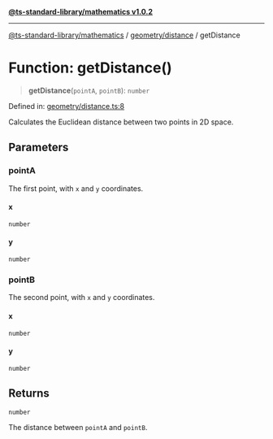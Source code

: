 [**@ts-standard-library/mathematics v1.0.2**](../../../README.md)

***

[@ts-standard-library/mathematics](../../../README.md) / [geometry/distance](../README.md) / getDistance

# Function: getDistance()

> **getDistance**(`pointA`, `pointB`): `number`

Defined in: [geometry/distance.ts:8](https://github.com/gabaudette/ts-stdlib/blob/4a412e6fb273dc9fcab54b84c05921f52dac4b3f/packages/mathematics/src/geometry/distance.ts#L8)

Calculates the Euclidean distance between two points in 2D space.

## Parameters

### pointA

The first point, with `x` and `y` coordinates.

#### x

`number`

#### y

`number`

### pointB

The second point, with `x` and `y` coordinates.

#### x

`number`

#### y

`number`

## Returns

`number`

The distance between `pointA` and `pointB`.
